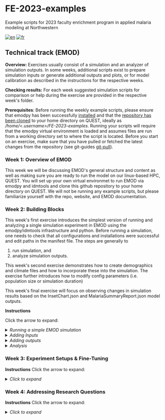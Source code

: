 # FE-2023-examples
Example scripts for 2023 faculty enrichment program in applied malaria modeling at Northwestern

[![en](https://img.shields.io/badge/lang-en-blue.svg)](https://github.com/numalariamodeling/FE-2023-examples/blob/main/README.md)
[![fr](https://img.shields.io/badge/lang-fr-red.svg)](https://github.com/numalariamodeling/FE-2023-examples/blob/main/README.fr.md)


## Technical track (EMOD)

**Overview:**
Exercises usually consist of a simulation and an analyzer of simulation outputs. 
In some weeks, additional scripts exist to prepare simulation inputs or generate additional outputs and plots, or for model calibration as described in the instructions for the respective weeks.

**Checking results:**
For each week suggested simulation scripts for comparison or help during the exercise are provided in the respective week's folder.

**Prerequisites**: 
Before running the weekly example scripts, please ensure that emodpy has been successfully [installed](https://faculty-enrich-2022.netlify.app/modules/install-emod/)
and that the [repository has been cloned](https://docs.github.com/en/repositories/creating-and-managing-repositories/cloning-a-repository)
to your home directory on QUEST, ideally as _/home/<.username>/FE-2023-examples_.
Running your scripts will require that the emodpy virtual environment is loaded and assumes files are run from a working directory set to where the script is located. Before you start on an exercise, make sure that you have pulled or fetched the latest changes from the repository (see git-guides [git-pull](https://github.com/git-guides/git-pull)).

### Week 1: Overview of EMOD
This week we will be discussing EMOD's general structure and content as well as making sure you are ready to run the model on our linux-based HPC, QUEST. You will set up your own virtual environmet to run EMOD via emodpy and idmtools and clone this github repository to your home directory on QUEST. We will not be running any example scripts, but please familiarize yourself with the repo, website, and EMOD documentation.

### Week 2: Building Blocks
This week's first exercise introduces the simplest version of running and analyzing a single simulation experiment in EMOD using the emodpy/idmtools infrastructure and python. Before running a simulation, one needs to check that all configurations and installations were successful and edit paths in the manifest file. The steps are generally to

1) run simulation, and   
2) analyze simulation outputs. 

This week's second exercise demonstrates how to create demographics and climate files and how to incorporate these into the simulation. The exercise further introduces how to modify config parameters (i.e. population size or simulation duration)

This week's final exercise will focus on observing changes in simulation results based on the InsetChart.json and MalariaSummaryReport.json model outputs.

**Instructions**

Click the arrow to expand:
<details><summary><span><em>Running a simple EMOD simulation</em></span></summary>
<p>


- Navigate to your local copy of this repository on QUEST: `cd ~/FE-2023-examples`  
- Adjust paths in `manifest.py` by adding your username/netID to the end of the job directory: `/projects/b1139/FE-2023-examples/experiments/<username>`. This will help your track your simulations separately from other participants.  
- Load your emodpy `SLURM_LOCAL` virtual environment  
- Run simulation via `python3 example_run.py -l`  
- Wait for simulation to finish (~2 minutes)  
- Go to the `experiments/<your username>` folder to find the generated experiment - it will be under a set of 16-digit alphanumeric strings. The structure of these strings is `Suite > Experiment > Simulations`. Due to current handling systems with SLURM you will not be able to see the experiment name given within the `example_run.py` script; however, this can be found in the experiment and simulation-level metadata.json files. You may also choose to sort your files based on time such that most recent experiments will appear first. Take a look through what was generated even in this simple run.  

</p>
</details>

<details><summary><span><em>Adding Inputs</em></span></summary>
<p>

This exercise demonstrates how to create demographics and climate files and how to incorporate these into the simulation as well as introducing how to modify config parameters (e.g. run number or simulation duration). Complete all of the steps below before running this next example.



1. Extracting climate data & adding to simulations
    - Checkout `example_site.csv` in the [inputs folder](https://github.com/numalariamodeling/FE-2023-examples/tree/main/inputs). This file contains coordinates for an example site in Uganda and establishes that this will be our "Node 1" in the model. You may use these coordinates or select a different site (and adjust the coordinates accordingly) if you like for the rest of this example.
    - Next, we'll run `extract_weather.py` - this script will run the weather generator. Notice that it reads information from `example_site.csv` to look for the right site and you can request weather for your time frame of interest. You'll also see that the platform for this is called *Calculon* - this is IDM's HPC _(requires access for climate database : ask someone from NU team)_
        - We can also run `recreate_weather.py` which will convert the weather files we just generated to a csv format that we can modify. For this example we don't need to make any modifications but this can be useful for research questions such as those relating to climate change. After running any modifications in the script we then convert the csv back to weather files.  
    - Now that you know what the scripts do, load your virtual environment and use `python3 extract_weather.py` to run the extraction.   
        - Enter the credentials to access Calculon and wait for your weather files to be generated, when that is complete check your repo's inputs to make sure the files are there.   
        - Then run `python3 recreate_weather.py` and verify that the modified weather files have been created. Make sure you check the `recreate_weather.py` script to see where they should be located.
    - Copy `example_run.py` and name it `example_run_inputs.py` and in the script change the experiment name to `f'{user}_FE_example_inputs'`
    - Update default parameters in your simulation script (`example_run_inputs.py`)'s `set_param_fn()`. You'll also need to add your folder of climate files as an asset directory to the EMODTask in general_sim(), this must be set after the task is defined and before the experiment is created. It is recommended you put it directory after the "set sif":

```py
def set_param_fn():
    ## existing contents
    config.parameters.Air_Temperature_Filename = os.path.join('climate','example_air_temperature_daily.bin')
    config.parameters.Land_Temperature_Filename = os.path.join('climate','example_air_temperature_daily.bin')
    config.parameters.Rainfall_Filename = os.path.join('climate','example_rainfall_daily.bin')
    config.parameters.Relative_Humidity_Filename = os.path.join('climate', 'example_relative_humidity_daily.bin')

```
    
```py
def general_sim():   
    ## existing contents
    task.set_sif(manifest.SIF_PATH, platform)
    
    # add weather directory as an asset
    task.common_assets.add_directory(os.path.join(manifest.input_dir, "example_weather", "out"), relative_path="climate")
```

2. Adding demographics
    - You may have noticed a `build_demog()` function in the first example, now we'll look at it in more detail. There are a few ways to add demographics details to our simulations, primarily with a new generator where we add details as we go or from a csv or we can read in a pre-made json file. Here we'll use the `from_template_node` command in emodpy_malaria demographics with some basic information, such as latitude and longitude. We need to import this functionality directly from emodpy_malaria - you should see this at the top of your script
    - In the `build_demog()` function, you should see the template node command, add the latitude and longitude for your example site and increase the sample size to 1000.
    - We also want to add equilibrium vital dynamics to our script. This will set the birth and mortality rates to be equal so we have a relatively stable population in our simulations. For some experiments it can be desirable to set these separately but for now this simple version will meet our needs. Add `SetEquilibriumVitalDynamics()` directly to the demographics file we are creating within the generator function (as seen below).
    - There are many aspects of demographics we are able to specify, such as the previously mentioned vital dynamics, risk distributions, and age distributions. The emod_api contains some existing age distributions. We'll need to import these PreDefined Distributions and then add it with `SetAgeDistribution` to our demographics file. Let's try adding the general distribution for Sub-Saharan Africa.
    
```py
import emodpy_malaria.demographics.MalariaDemographics as Demographics
import emod_api.demographics.PreDefinedDistributions as Distributions

def build_demog():
    """
    This function builds a demographics input file for the DTK using emod_api.
    """

    demog = Demographics.from_template_node(lat=0.4479, lon=33.2026, pop=1000, name="Example_Site")
    demog.SetEquilibriumVitalDynamics()
    
    age_distribution = Distributions.AgeDistribution_SSAfrica
    demog.SetAgeDistribution(age_distribution)

    return demog
```

3. Modifying configs
    - We also often want to modify some of the [config parameters](https://docs.idmod.org/projects/emod-malaria/en/latest/parameter-configuration.html) that control things like the within-host model, vectors, and simulation setup. In `example_run.py` we set the malaria team defaults using `config = conf.set_team_defaults(config, manifest)`, but we can also specify individual parameters like we did with the climate file names. Let's start with some simple things like adding setting the `Simulation_Duration` (how long the simulation should run in days) and the `Run_Number` (the random seed for the simulation) in `set_param_fn()`. Both of these can be done directly by referencing them as `config.parameters.<param_name>` and setting them equal to the desired value. The team typically uses a structure of `sim_years*365` with sim_years defined globally, at the top of the script beneath all imports, to set the duration.
    - Set the duration to 1 year and the run number to any number of your choosing.
    - Next, we'll add some mosquito species. There is a specific function for this, `add_species()` in emodpy_malaria malaria config. Try adding *A. gambiae*, *A. arabiensis*, and *A. funestus* to your config file:
    
```py    
sim_years = 1

def set_param_fn():
    ## existing contents
    
    conf.add_species(config, manifest, ["gambiae", "arabiensis", "funestus"])

    config.parameters.Simulation_Duration = sim_years*365
    config.parameters.Run_Number = 5
```

4. Now that you've added these changes, try running your new script with `python3 example_run_input.py -l`. Once it has succeeded go check on what has run. Do you see the changes to your demographics.json and the climate folder in the experiment's `Assets` directory? How about to config.json or stdout.txt? You should also see [`InsetChart.json`](https://docs.idmod.org/projects/emod-malaria/en/latest/software-report-inset-chart.html) in the simulation's output folder - this is EMOD's default report that will give you an idea of what's going on in your simulation. We'll explore this more later in the Analysis section of Week 2.

</p>
</details>


<details><summary><span><em>Adding outputs</em></span></summary>
<p>

This exercise demonstrates how to add some of the malaria built-in reporters to our sims. These reports can help us understand what is going on in our simulations from basic targets like incidence and prevalence to more detailed pictures of events or within-host data such as parasitemia. You can read more about the possible types of analyzers in the [EMOD output file documentation](https://docs.idmod.org/projects/emod-malaria/en/latest/software-outputs.html). In this exercise we'll add the Report Event Recorder and Malaria Summary Report to the simulations.

- Copy your `example_run_inputs.py` script and name it `example_run_outputs.py`. Change the experiment name to `f'{user}_FE_example_outputs'`.
- We need to import the malaria reporters from emodpy_malaria. You'll need to add this line to the rest of your emodpy_malaria importers `from emodpy_malaria.reporters.builtin import *` at the top of your script. Notice the "*" at the end, this means we are importing all of the reporters from the builtin reporter script by their names.
- [Report Event Recorder](https://docs.idmod.org/projects/emod-malaria/en/latest/software-report-event-recorder.html) allows us to look at various events happening to each individual in our sim, as well as some basic demographic and health status information about the individual. This report is especially useful for monitoring different interventions, such as receiving treatment, but for now we'll only look at simple events such as births or existing individuals' birthdays. We can control the time period we want to report on, from `start_day` to `end_day` as well as things like target age group and nodes while we add the reporter. For now, let's add the report for the entire simulation and targeting ages 0-100 years, so likely the whole population. It can be added to our `general_sim()` with `add_event_recorder()` after the task has been defined, around line 110:

```py
def general_sim()
    ## existing contents
    
    add_event_recorder(task, event_list=["HappyBirthday", "Births"],
                       start_day=1, end_day=sim_years*365, node_ids=[1], min_age_years=0,
                       max_age_years=100)
```

- [Malaria Summary Report](https://docs.idmod.org/projects/emod-malaria/en/latest/software-report-malaria-summary.html) provides a population-level summary of malaria data grouped into different bins such as age, parasitemia, and infectiousness. This report will give us information such as PfPR, clinical incidence, and population stratified by time (as well as age bins, parasitemia, and infectiousness if desired). We can specify what time period of aggregation we are interested in, typically weekly, monthly, or annually through the reporting interval. The linked documentation will show you many other things we can specify as well, but for now we'll keep it simple and set our report to run monthly for the duration of the simulation with simple age groups: 0-0.25, 0.25-5, and 5-115 years. We'll also tell the report that we want a maximum of 20 intervals so we can make sure we get all our monthly reports for 1 year and use `pretty_format` to make the outputted report more readable to us. You should also add a filename suffix, in this case we'll use "monthly" to give some additional description to the report. This should be added directly after the Report Event Recorder, also in `general_sim()` with `add_malaria_summary_report()`:

```py
def general_sim()
    ## existing contents
    
    ## previously added event recorder
    
    add_malaria_summary_report(task, manifest, start_day=1, end_day=sim_years*365, reporting_interval=30,
                               age_bins=[0.25, 5, 115],
                               max_number_reports=20,
                               filename_suffix='monthly',
                               pretty_format=True)
```

- Now try running your new script as you learned in the past two examples and wait for it to finish before navigating to your experiment directory. When it's done running, check out the simulation outputs and your new report.

</p>
</details>


<details><summary><span><em>Analysis</em></span></summary>
<p>

Now that you've learned the basics of how to run EMOD and add inputs/outputs you can start actually analyzing some data! We use analyzer scripts to extract the data we want from our simulations' reports to understand what the simulation is doing, how it is changing, and answer research questions. This week's analyzer script, `analyzer_W2.py` contains two different analyzers:

1. InsetChartAnalyzer that extracts data from `Inset_Chart.json`. Notice the `channels_inset_chart` in line 159 - this tells defines which data channels we are interested in looking at. Six different channels are included currently but these can always be modified depending on what you want to explore. 
2. MonthlyPfPRAnalyzer that extracts data from the monthly summary report. If you look at the guts of the analyzer (lines 62 - 138), you'll see that this will particularly focus on extracting PfPR, Clinical Incidence (per person per year), Severe Incidence (per person per year), and Population, all by time (month) and age bins.

- You'll also notice `sweep_variables` being defined and going into both analyzers - we'll discuss this in more depth in Week 3, but for now you can think of this like a tag (or set of tags) for our simulation(s).

- Before we can run the analyzer script, you need to make a few changes:
    1. Set your `jdir` (short for job directory) to where your experiments are saved (*/projects/b1139/FE-2023-examples/experiments/<username>*). Notice that this is used for the platform, and we also set `wdir` (working directory) for the analyzer where the analyzers will output any results you have requested
    2. Define your experiment name and ID in the `expts` dictionary (line 147) - these should match the UID and name in the experiment level `metadata.json` for your experiment of interest:

```py
 expts = {
        '<user>_FE_example_outputs' : '<experiment UID'
    }
```

- This week's analyzer script also includes a basic python plotter for the results from InsetChartAnalyzer that will help you visualize each of the `channels_inset_chart` throughout the simulation. Take a look through the code to see if you can tell what it is doing before running it.
- Run the analyzer, you will not need the `-l` command as the platform is set to run only with `SLURM_LOCAL` right now
- Wait for the analyzer to succeed. Once it is finished check out your new outputs (see if you can find the `wdir` mentioned above without help). You should see two csvs, one from each analyzer, as well as a InsetChart.png.
- As an additional exercise, try to make a data visualization in R or python based off of the MonthlyPfPRAnalyzer output (PfPR_Clinical_Incidence_monthly.csv). You'll need to take a look through the output file and decide what kind of figure may be interesting and inform you about your simulation. *Note: there is no solution script for this, it is an exercise of creativity and data visualization skills where everyone may have unique ideas*
- Once you've completed your data visualization exercise, feel free to try changing some other [config parameters](https://docs.idmod.org/projects/emod-malaria/en/latest/parameter-configuration.html) in your example script. Run additional simulations with different durations, population sizes, agebins, etc. - whatever you think would be interesting! This is a great time to look through the EMOD documentation and explore parameters so you get to know the EMOD ecosystem better. *(Tip: change your experiment name to keep track of your simulations in both the metadata and analyzer outputs)*
    - You can also run these sims through the analyzer script by updating the experiment name and ID, as above. Do this and inspect the outputs as well as any changes compared to your first run. What do you see? 
        - How have the outcomes changed? 
        - What do you recognize about running time?
    - You may also want to run the analyzer on your very first, simple EMOD run to see how adding our input files has changed the simulation


</p>
</details>

### Week 3: Experiment Setups & Fine-Tuning

**Instructions**
Click the arrow to expand:
<details><summary><span><em>Click to expand</em></span></summary>
<p>

</p>
</details>

### Week 4: Addressing Research Questions

**Instructions**
Click the arrow to expand:
<details><summary><span><em>Click to expand</em></span></summary>
<p

</p>
</details>
